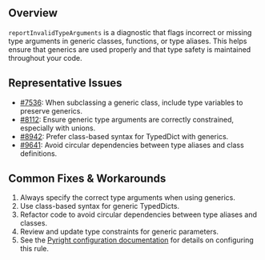 ## Overview

`reportInvalidTypeArguments` is a diagnostic that flags incorrect or missing type arguments in generic classes, functions, or type aliases. This helps ensure that generics are used properly and that type safety is maintained throughout your code.

## Representative Issues

-   [#7536](https://github.com/microsoft/pyright/issues/7536): When subclassing a generic class, include type variables to preserve generics.
-   [#8112](https://github.com/microsoft/pyright/issues/8112): Ensure generic type arguments are correctly constrained, especially with unions.
-   [#8942](https://github.com/microsoft/pyright/issues/8942): Prefer class-based syntax for TypedDict with generics.
-   [#9641](https://github.com/microsoft/pyright/issues/9641): Avoid circular dependencies between type aliases and class definitions.

## Common Fixes & Workarounds

1. Always specify the correct type arguments when using generics.
2. Use class-based syntax for generic TypedDicts.
3. Refactor code to avoid circular dependencies between type aliases and classes.
4. Review and update type constraints for generic parameters.
5. See the [Pyright configuration documentation](https://github.com/microsoft/pyright/blob/main/docs/configuration.md#reportInvalidTypeArguments) for details on configuring this rule.
